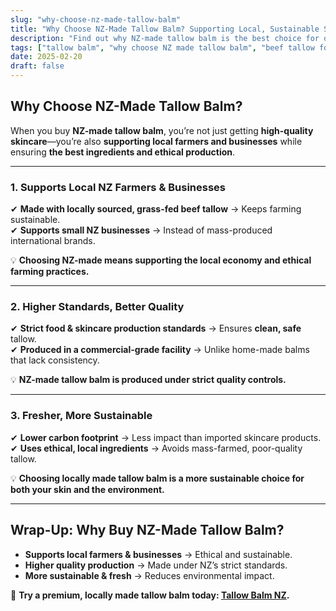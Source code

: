 ```yaml
---
slug: "why-choose-nz-made-tallow-balm"
title: "Why Choose NZ-Made Tallow Balm? Supporting Local, Sustainable Skincare"
description: "Find out why NZ-made tallow balm is the best choice for quality, sustainability, and supporting local businesses."
tags: ["tallow balm", "why choose NZ made tallow balm", "beef tallow for skin NZ"]
date: 2025-02-20
draft: false
---
```


## Why Choose NZ-Made Tallow Balm?  

When you buy **NZ-made tallow balm**, you’re not just getting **high-quality skincare**—you’re also **supporting local farmers and businesses** while ensuring **the best ingredients and ethical production**.  

---

### **1. Supports Local NZ Farmers & Businesses**  

✔ **Made with locally sourced, grass-fed beef tallow** → Keeps farming sustainable.  
✔ **Supports small NZ businesses** → Instead of mass-produced international brands.  

💡 **Choosing NZ-made means supporting the local economy and ethical farming practices.**  

---

### **2. Higher Standards, Better Quality**  

✔ **Strict food & skincare production standards** → Ensures **clean, safe** tallow.  
✔ **Produced in a commercial-grade facility** → Unlike home-made balms that lack consistency.  

💡 **NZ-made tallow balm is produced under strict quality controls.**  

---

### **3. Fresher, More Sustainable**  

✔ **Lower carbon footprint** → Less impact than imported skincare products.  
✔ **Uses ethical, local ingredients** → Avoids mass-farmed, poor-quality tallow.  

💡 **Choosing locally made tallow balm is a more sustainable choice for both your skin and the environment.**  

---

## **Wrap-Up: Why Buy NZ-Made Tallow Balm?**  

- **Supports local farmers & businesses** → Ethical and sustainable.  
- **Higher quality production** → Made under NZ’s strict standards.  
- **More sustainable & fresh** → Reduces environmental impact.  

🔗 **Try a premium, locally made tallow balm today: [Tallow Balm NZ](https://primalpantry.co.nz/shop/products/tallow-skin/).**
